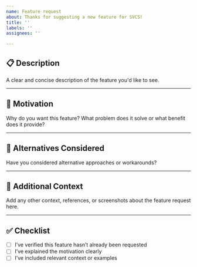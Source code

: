 ```yaml
---
name: Feature request
about: Thanks for suggesting a new feature for SVCS!
title: ''
labels: ''
assignees: ''

---
```


## 📋 Description

A clear and concise description of the feature you'd like to see.

---

## 🤔 Motivation

Why do you want this feature? What problem does it solve or what benefit does it provide?

---

## 🧩 Alternatives Considered

Have you considered alternative approaches or workarounds?

---

## 💬 Additional Context

Add any other context, references, or screenshots about the feature request here.

---

## ✅ Checklist

- [ ] I’ve verified this feature hasn’t already been requested
- [ ] I’ve explained the motivation clearly
- [ ] I’ve included relevant context or examples
